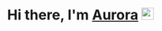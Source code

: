 <div align="center">
   <h1>Hi there, I'm <a href="https://hemant.codes">Aurora</a> <img src="https://media.giphy.com/media/hvRJCLFzcasrR4ia7z/giphy.gif" width="25px"> </h1>
</div>

